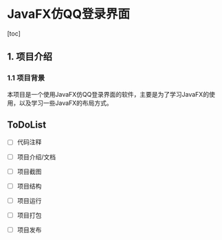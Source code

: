 # JavaFX仿QQ登录界面
[toc]
## 1. 项目介绍
### 1.1 项目背景
本项目是一个使用JavaFX仿QQ登录界面的软件，主要是为了学习JavaFX的使用，以及学习一些JavaFX的布局方式。



## ToDoList
- [ ] 代码注释

- [ ] 项目介绍/文档

- [ ] 项目截图

- [ ] 项目结构

- [ ] 项目运行

- [ ] 项目打包

- [ ] 项目发布